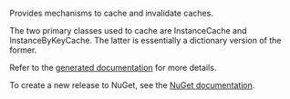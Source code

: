 Provides mechanisms to cache and invalidate caches.

The two primary classes used to cache are InstanceCache and InstanceByKeyCache. The latter is essentially a dictionary version of the former.

Refer to the [generated documentation](docs/generated.md) for more details.

To create a new release to NuGet, see the [NuGet documentation](docs/nuget.md).